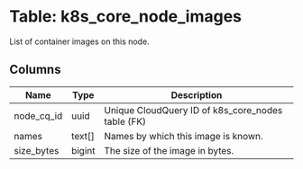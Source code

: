 
# Table: k8s_core_node_images
List of container images on this node.
## Columns
| Name        | Type           | Description  |
| ------------- | ------------- | -----  |
|node_cq_id|uuid|Unique CloudQuery ID of k8s_core_nodes table (FK)|
|names|text[]|Names by which this image is known.|
|size_bytes|bigint|The size of the image in bytes.|
